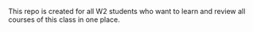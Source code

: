This repo is created for all W2 students who want to learn and review all courses of this class in one place.